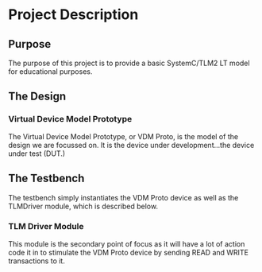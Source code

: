 # Project Description

## Purpose
The purpose of this project is to provide a basic SystemC/TLM2 LT model for educational purposes.

## The Design
### Virtual Device Model Prototype
The Virtual Device Model Prototype, or VDM Proto, is the model of the design we are focussed on. It is the device under development...the device under test (DUT.)

## The Testbench
The testbench simply instantiates the VDM Proto device as well as the TLMDriver module, which is described below.

### TLM Driver Module
This module is the secondary point of focus as it will have a lot of action code it in to stimulate the VDM Proto device by sending READ and WRITE transactions to it. 